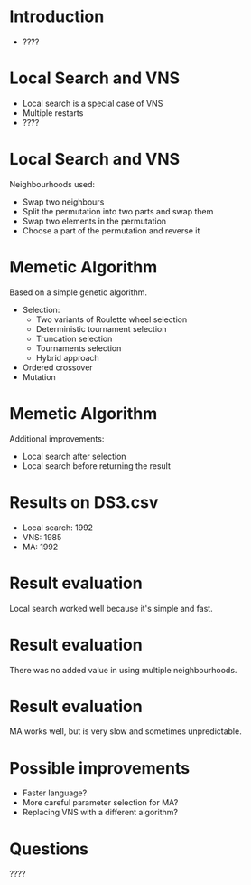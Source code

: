 # Introduction

* ????

# Local Search and VNS

* Local search is a special case of VNS
* Multiple restarts
* ????

# Local Search and VNS

Neighbourhoods used:

* Swap two neighbours
* Split the permutation into two parts and swap them
* Swap two elements in the permutation
* Choose a part of the permutation and reverse it

# Memetic Algorithm

Based on a simple genetic algorithm.

* Selection:
    * Two variants of Roulette wheel selection
    * Deterministic tournament selection
    * Truncation selection
    * Tournaments selection
    * Hybrid approach
* Ordered crossover
* Mutation

# Memetic Algorithm

Additional improvements:

* Local search after selection
* Local search before returning the result

# Results on DS3.csv

* Local search: 1992
* VNS: 1985
* MA: 1992

# Result evaluation

Local search worked well because it's simple and fast.

# Result evaluation

There was no added value in using multiple neighbourhoods.

# Result evaluation

MA works well, but is very slow and sometimes unpredictable.

# Possible improvements

* Faster language?
* More careful parameter selection for MA?
* Replacing VNS with a different algorithm?

# Questions

????
